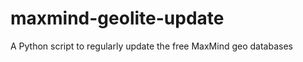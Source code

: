 maxmind-geolite-update
======================

A Python script to regularly update the free MaxMind geo databases